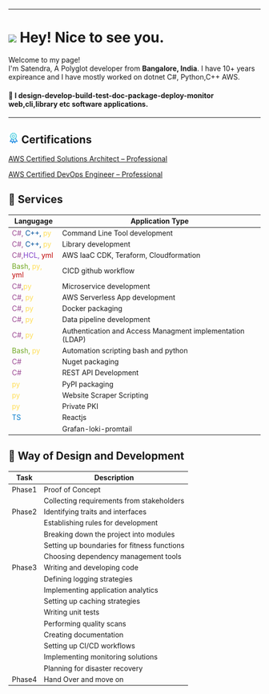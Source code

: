 

------------
<h1><img src="https://emojis.slackmojis.com/emojis/images/1531849430/4246/blob-sunglasses.gif?1531849430" width="30"/> Hey! Nice to see you.</h1>


<p>Welcome to my page! </br> I'm Satendra, A Polyglot developer from <b>Bangalore, India</b>. I have 10+ years expireance and I have mostly worked on dotnet C#, Python,C++ AWS. 

#### :eyes: I design-develop-build-test-doc-package-deploy-monitor web,cli,library etc software applications.

  
------------
## <img src="icons/certificate.png" height="21"/>  Certifications
[AWS Certified Solutions Architect – Professional](https://www.credly.com/badges/2bbcc05f-4045-4ee7-87d3-b8c06dfb26d8/public_url)

[AWS Certified DevOps Engineer – Professional](https://www.credly.com/badges/ea4fb840-e0c6-43a9-9565-f80ee2eefe42/public_url)

## :space_invader: Services 

<!--
<style>
.pie-mermaid {
    max-width:  30%;
    height: auto;
}

.pie-mermaid svg {
    max-width: 30%;
    height: auto;
}
.horizontal-container {
    display: flex;
    flex-wrap: wrap;
    gap: 30px; 
 /* Adjust the gap between the divs as needed */
}
.vertical-container {
    display: flex;
    flex-direction: column;
    gap: 20px; /* Adjust the gap between the divs as needed */
}
</style>
<div class="horizontal-container">
<div class="vertical-container">
    <span style="color:#ffde57">Python</span> 
    <span style="color:#9b4993">C#</span>  
    <span style="color:#00549D">C++</span>  
    <span style="color:#72a824">Bash</span> 

</div>
<div class="mermaid pie-mermaid">
%%{init: {'theme': 'base', 'themeVariables': { 'pie1': '#9b4993', 'pie2': '#ffffff', 'pie3': '#ffde57', 'pie4': '#00549D', 'pie5': '#72a824'}}}%%

pie title Relative Self Confidence
    "C#" : 40
    "Other": 20
    "Python" : 15
    "C++" : 15
    "Bash": 10
</div>
</div>
-->
|Langugage           | Application Type  |
|--------------------|-------------------|
|<span style="color:#9b4993">C#, </span> <span style="color:#00549D">C++, </span> <span style="color:#ffde57">py</span> | Command Line Tool development |
|<span style="color:#9b4993">C#, </span> <span style="color:#00549D">C++, </span><span style="color:#ffde57">py</span> | Library development |
|<span style="color:#9b4993">C#,</span><span style='color:#8040C9'>HCL, </span> <span style='color:#BE0000'>yml</span>| AWS IaaC CDK, Teraform, Cloudformation|
|<span style="color:#72a824">Bash, </span></span><span style="color:#ffde57">py, </span> <span style='color:#BE0000'>yml</span>|CICD github workflow
|<span style="color:#9b4993">C#,</span><span style="color:#ffde57">py</span> | Microservice development |
|<span style="color:#9b4993">C#, </span><span style="color:#ffde57">py</span>| AWS Serverless App development |
|<span style="color:#9b4993">C#, </span><span style="color:#ffde57">py</span>| Docker packaging |
|<span style="color:#9b4993">C#, </span><span style="color:#ffde57">py</span> | Data pipeline development
|<span style="color:#9b4993">C#, </span><span style="color:#ffde57">py</span>|Authentication and Access Managment implementation (LDAP) |
|<span style="color:#72a824">Bash, </span><span style="color:#ffde57">py</span> | Automation scripting bash and python |
|<span style="color:#9b4993">C#</span> |Nuget packaging |
|<span style="color:#9b4993">C#</span> | REST API Development 
|<span style="color:#ffde57">py</span> | PyPI packaging |
|<span style="color:#ffde57">py</span> | Website Scraper Scripting |
|<span style='color:#ffde57'>py</span>|Private PKI |
|<span style="color:#007acc">TS</span>| Reactjs
||Grafan-loki-promtail

## :telescope: Way of Design and Development

| Task                          | Description |
|-------------------------------|-------------|
| Phase1 | Proof of Concept |
|  | Collecting requirements from stakeholders |
| Phase2 | Identifying traits and interfaces |
|  | Establishing rules for development |
|  | Breaking down the project into modules |
|  | Setting up boundaries for fitness functions |
|  | Choosing dependency management tools |
| Phase3 | Writing and developing code |
|  | Defining logging strategies |
|  | Implementing application analytics |
|  | Setting up caching strategies |
|  | Writing unit tests |
|  | Performing quality scans |
|  | Creating documentation |
|  | Setting up CI/CD workflows |
|  | Implementing monitoring solutions |
|  | Planning for disaster recovery |
| Phase4 | Hand Over and move on